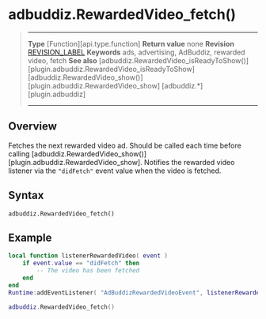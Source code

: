 # adbuddiz.RewardedVideo_fetch()

> --------------------- ------------------------------------------------------------------------------------------
> __Type__              [Function][api.type.function]
> __Return value__      none
> __Revision__          [REVISION_LABEL](REVISION_URL)
> __Keywords__          ads, advertising, AdBuddiz, rewarded video, fetch
> __See also__			[adbuddiz.RewardedVideo_isReadyToShow()][plugin.adbuddiz.RewardedVideo_isReadyToShow]
>						[adbuddiz.RewardedVideo_show()][plugin.adbuddiz.RewardedVideo_show]
>						[adbuddiz.*][plugin.adbuddiz]
> --------------------- ------------------------------------------------------------------------------------------


## Overview

Fetches the next rewarded video ad. Should be called each time before calling [adbuddiz.RewardedVideo_show()][plugin.adbuddiz.RewardedVideo_show]. Notifies the rewarded video listener via the `"didFetch"` event value when the video is fetched.

## Syntax

	adbuddiz.RewardedVideo_fetch()

## Example

``````lua
local function listenerRewardedVideo( event ) 
	if event.value == "didFetch" then
		-- The video has been fetched
	end
end
Runtime:addEventListener( "AdBuddizRewardedVideoEvent", listenerRewardedVideo )

adbuddiz.RewardedVideo_fetch()
``````
